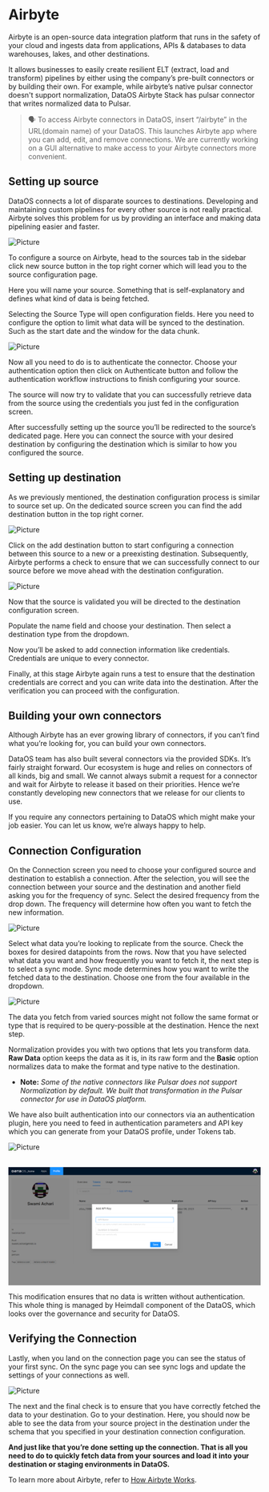 # **Airbyte**

Airbyte is an open-source data integration platform that runs in the safety of your cloud and ingests data from applications, APIs & databases to data warehouses, lakes, and other destinations.

It allows businesses to easily create resilient ELT (extract, load and transform) pipelines by either using the company’s pre-built connectors or by building their own. For example, while airbyte’s native pulsar connector doesn't support normalization, DataOS Airbyte Stack has pulsar connector that writes normalized data to Pulsar.

> 🗣️ To access Airbyte connectors in DataOS, insert “/airbyte” in the URL(domain name) of your DataOS. This launches Airbyte app where you can add, edit, and remove connections. We are currently working on a GUI alternative to make access to your Airbyte connectors more convenient.

## **Setting up source**

DataOS connects a lot of disparate sources to destinations. Developing and maintaining custom pipelines for every other source is not really practical. Airbyte solves this problem for us by providing an interface and making data pipelining easier and faster.

<img src="https://paper-attachments.dropbox.com/s_E832136A40220981ACDF2A3BBAA68796D44767D4CEA4E0718602A1D06E8CBC0D_1660290068681_Airbyte+GA.png" 
        alt="Picture"
        style="display: block; margin: auto" />

To configure a source on Airbyte, head to the sources tab in the sidebar click new source button in the top right corner which will lead you to the source configuration page.

Here you will name your source. Something that is self-explanatory and defines what kind of data is being fetched.

Selecting the Source Type will open configuration fields. Here you need to configure the option to limit what data will be synced to the destination. Such as the start date and the window for the data chunk.

<img src="https://paper-attachments.dropbox.com/s_E832136A40220981ACDF2A3BBAA68796D44767D4CEA4E0718602A1D06E8CBC0D_1660290078738_Airbyte+GA+2.png" 
        alt="Picture"
        style="display: block; margin: auto" />

Now all you need to do is to authenticate the connector. Choose your authentication option then click on Authenticate button and follow the authentication workflow instructions to finish configuring your source.

The source will now try to validate that you can successfully retrieve data from the source using the credentials you just fed in the configuration screen.

After successfully setting up the source you’ll be redirected to the source’s dedicated page. Here you can connect the source with your desired destination by configuring the destination which is similar to how you configured the source.

## **Setting up destination**

As we previously mentioned, the destination configuration process is similar to source set up. On the dedicated source screen you can find the add destination button in the top right corner.

<img src="https://paper-attachments.dropbox.com/s_E832136A40220981ACDF2A3BBAA68796D44767D4CEA4E0718602A1D06E8CBC0D_1660289852999_Airbyte+5.png" 
        alt="Picture"
        style="display: block; margin: auto" />

Click on the add destination button to start configuring a connection between this source to a new or a preexisting destination. Subsequently, Airbyte performs a check to ensure that we can successfully connect to our source before we move ahead with the destination configuration.

<img src="https://paper-attachments.dropbox.com/s_E832136A40220981ACDF2A3BBAA68796D44767D4CEA4E0718602A1D06E8CBC0D_1660289686028_Airbyte+3.png" 
        alt="Picture"
        style="display: block; margin: auto" />

Now that the source is validated you will be directed to the destination configuration screen.

Populate the name field and choose your destination. Then select a destination type from the dropdown.

Now you’ll be asked to add connection information like credentials. Credentials are unique to every connector.

Finally, at this stage Airbyte again runs a test to ensure that the destination credentials are correct and you can write data into the destination. After the verification you can proceed with the configuration.

## **Building your own connectors**

Although Airbyte has an ever growing library of connectors, if you can’t find what you’re looking for, you can build your own connectors. 

DataOS team has also built several connectors via the provided SDKs. It’s fairly straight forward. Our ecosystem is huge and relies on connectors of all kinds, big and small. We cannot always submit a request for a connector and wait for Airbyte to release it based on their priorities. Hence we’re constantly developing new connectors that we release for our clients to use.

If you require any connectors pertaining to DataOS which might make your job easier. You can let us know, we’re always happy to help.

## **Connection Configuration**

On the Connection screen you need to choose your configured source and destination to establish a connection. After the selection, you will see the connection between your source and the destination and another field asking you for the frequency of sync. Select the desired frequency from the drop down. The frequency will determine how often you want to fetch the new information.

<img src="https://paper-attachments.dropbox.com/s_E832136A40220981ACDF2A3BBAA68796D44767D4CEA4E0718602A1D06E8CBC0D_1660289890856_Airbyte+7.png" 
        alt="Picture"
        style="display: block; margin: auto" />

Select what data you’re looking to replicate from the source. Check the boxes for desired datapoints from the rows. Now that you have selected what data you want and how frequently you want to fetch it, the next step is to select a sync mode. Sync mode determines how you want to write the fetched data to the destination. Choose one from the four available in the dropdown.

<img src="https://paper-attachments.dropbox.com/s_E832136A40220981ACDF2A3BBAA68796D44767D4CEA4E0718602A1D06E8CBC0D_1660289954537_Airbyte+9.png" 
        alt="Picture"
        style="display: block; margin: auto" />

The data you fetch from varied sources might not follow the same format or type that is required to be query-possible at the destination. Hence the next step.

Normalization provides you with two options that lets you transform data. **Raw Data** option keeps the data as it is, in its raw form and the **Basic** option normalizes data to make the format and type native to the destination.

- **Note:** *Some of the native connectors like Pulsar does not support Normalization by default. We built that transformation in the Pulsar connector for use in DataOS platform.*

We have also built authentication into our connectors via an authentication plugin, here you need to feed in authentication parameters and API key which you can generate from your DataOS profile, under Tokens tab.

<img src="https://paper-attachments.dropbox.com/s_E832136A40220981ACDF2A3BBAA68796D44767D4CEA4E0718602A1D06E8CBC0D_1660898274273_image.png" 
        alt="Picture"
        style="display: block; margin: auto" />

<br>
<img src="Airbyte/WB_Profile.png" 
        alt="WB Profile.png"
        style="display: block; margin: auto" />

This modification ensures that no data is written without authentication. This whole thing is managed by Heimdall component of the DataOS, which looks over the governance and security for DataOS.

## **Verifying the Connection**

Lastly, when you land on the connection page you can see the status of your first sync. On the sync page you can see sync logs and update the settings of your connections as well.

<img src="https://paper-attachments.dropbox.com/s_E832136A40220981ACDF2A3BBAA68796D44767D4CEA4E0718602A1D06E8CBC0D_1660289971000_Airbyte+9.png" 
        alt="Picture"
        style="display: block; margin: auto" />

The next and the final check is to ensure that you have correctly fetched the data to your destination. Go to your destination. Here, you should now be able to see the data from your source project in the destination under the schema that you specified in your destination connection configuration.

**And just like that you’re done setting up the connection. That is all you need to do to quickly fetch data from your sources and load it into your destination or staging environments in DataOS.**

To learn more about Airbyte, refer to
[How Airbyte Works](Airbyte/How%20Airbyte%20Works.md).